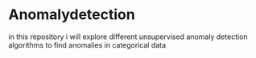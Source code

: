 # Anomalydetection
in this repository i will explore different unsupervised anomaly detection algorithms to find anomalies in categorical data
